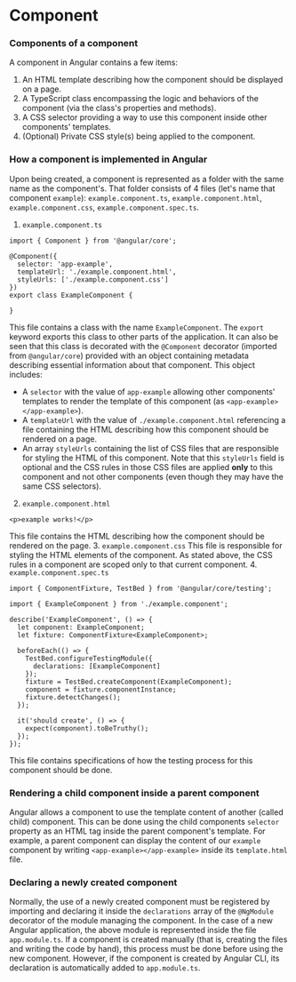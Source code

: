 # Component
### Components of a component
A component in Angular contains a few items:
1. An HTML template describing how the component should be displayed on a page.
2. A TypeScript class encompassing the logic and behaviors of the component (via the class's properties and methods).
3. A CSS selector providing a way to use this component inside other components' templates.
4. (Optional) Private CSS style(s) being applied to the component.
### How a component is implemented in Angular
Upon being created, a component is represented as a folder with the same name as the component's. That folder consists of 4 files (let's name that component `example`): `example.component.ts`, `example.component.html`, `example.component.css`, `example.component.spec.ts`.
1. `example.component.ts`
```
import { Component } from '@angular/core';

@Component({
  selector: 'app-example',
  templateUrl: './example.component.html',
  styleUrls: ['./example.component.css']
})
export class ExampleComponent {

}
```
This file contains a class with the name `ExampleComponent`. The `export` keyword exports this class to other parts of the application. 
It can also be seen that this class is decorated with the `@Component` decorator (imported from `@angular/core`) provided with an object containing metadata describing essential information about that component.
This object includes:
- A `selector` with the value of `app-example` allowing other components' templates to render the template of this component (as `<app-example></app-example>`).
- A `templateUrl` with the value of `./example.component.html` referencing a file containing the HTML describing how this component should be rendered on a page.
- An array `styleUrls` containing the list of CSS files that are responsible for styling the HTML of this component. Note that this `styleUrls` field is optional and the CSS rules in those CSS files are applied **only** to this component and not other components (even though they may have the same CSS selectors).
2. `example.component.html`
```
<p>example works!</p>
```
This file contains the HTML describing how the component should be rendered on the page.
3. `example.component.css`
This file is responsible for styling the HTML elements of the component. As stated above, the CSS rules in a component are scoped only to that current component.
4. `example.component.spec.ts`
```
import { ComponentFixture, TestBed } from '@angular/core/testing';

import { ExampleComponent } from './example.component';

describe('ExampleComponent', () => {
  let component: ExampleComponent;
  let fixture: ComponentFixture<ExampleComponent>;

  beforeEach(() => {
    TestBed.configureTestingModule({
      declarations: [ExampleComponent]
    });
    fixture = TestBed.createComponent(ExampleComponent);
    component = fixture.componentInstance;
    fixture.detectChanges();
  });

  it('should create', () => {
    expect(component).toBeTruthy();
  });
});
```
This file contains specifications of how the testing process for this component should be done.
### Rendering a child component inside a parent component
Angular allows a component to use the template content of another (called child) component. This can be done using the child components `selector` property as an HTML tag inside the parent component's template. For example, a parent component can display the content of our `example` component by writing `<app-example></app-example>` inside its `template.html` file.
### Declaring a newly created component
Normally, the use of a newly created component must be registered by importing and declaring it inside the `declarations` array of the `@NgModule` decorator of the module managing the component. In the case of a new Angular application, the above module is represented inside the file `app.module.ts`.
If a component is created manually (that is, creating the files and writing the code by hand), this process must be done before using the new component. However, if the component is created by Angular CLI, its declaration is automatically added to `app.module.ts`.